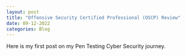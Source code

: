 ```yaml
---
layout: post
title: "Offensive Security Certified Professional (OSCP) Review"
date: 09-12-2022
categories: Blog
---
```


Here is my first post on my Pen Testing Cyber Security journey. 
